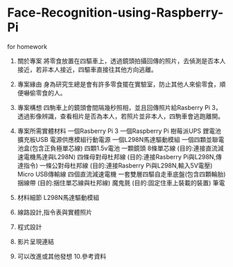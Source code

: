 # Face-Recognition-using-Raspberry-Pi
for homework
1. 關於專案
將零食放置在四驅車上，透過鏡頭拍攝回傳的照片，去偵測是否本人接近，若非本人接近，四驅車直接往其他方向逃離。

2. 專案緣由
身為研究生總是會有許多零食擺在實驗室，防止其他人來偷零食，順便嚇偷零食的人。

3. 專案構想
四駒車上的鏡頭會間隔幾秒照相，並且回傳照片給Rasberry Pi 3，透過影像辨識，查看相片是否為本人，若照片並非本人，四駒車會逃跑離開。

4. 專案所需實體材料
一個Rasberry Pi 3
一個Raspberry Pi 樹莓派UPS 鋰電池擴充板USB 電源供應模組行動電源
一個L298N馬達驅動模組
一個四顆並聯電池盒(包含正負極單芯線)
四顆1.5v電池
一顆鏡頭
8條單芯線 (目的:連接直流減速電機馬達與L298N)
四條母對母杜邦線 (目的:連接Rasberry Pi與L298N,傳達指令)
一條公對母杜邦線 (目的:連接Rasberry Pi與L298N,輸入5V電壓)
Micro USB傳輸線
四個直流減速電機
一套雙層四驅自走車底盤(包含四顆輪胎)
捆線帶 (目的:捆住單芯線與杜邦線)
魔鬼氈 (目的:固定住車上裝載的裝置)
筆電
5. 材料細節
L298N馬達驅動模組
6. 線路設計,指令表與實體照片
7. 程式設計
8. 影片呈現連結
9. 可以改進或其他發想
10.參考資料
